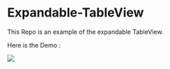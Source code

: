 # Expandable-TableView
This Repo is an example of the expandable TableView.

Here is the Demo : 

![](AccordionView.gif)
